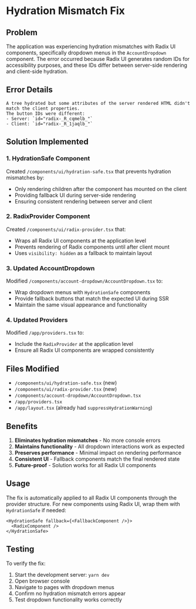 # Hydration Mismatch Fix

## Problem
The application was experiencing hydration mismatches with Radix UI components, specifically dropdown menus in the `AccountDropdown` component. The error occurred because Radix UI generates random IDs for accessibility purposes, and these IDs differ between server-side rendering and client-side hydration.

## Error Details
```
A tree hydrated but some attributes of the server rendered HTML didn't match the client properties.
The button IDs were different:
- Server: `id="radix-_R_cqmelb_"`
- Client: `id="radix-_R_1jaqlb_"`
```

## Solution Implemented

### 1. HydrationSafe Component
Created `/components/ui/hydration-safe.tsx` that prevents hydration mismatches by:
- Only rendering children after the component has mounted on the client
- Providing fallback UI during server-side rendering
- Ensuring consistent rendering between server and client

### 2. RadixProvider Component
Created `/components/ui/radix-provider.tsx` that:
- Wraps all Radix UI components at the application level
- Prevents rendering of Radix components until after client mount
- Uses `visibility: hidden` as a fallback to maintain layout

### 3. Updated AccountDropdown
Modified `/components/account-dropdown/AccountDropdown.tsx` to:
- Wrap dropdown menus with `HydrationSafe` components
- Provide fallback buttons that match the expected UI during SSR
- Maintain the same visual appearance and functionality

### 4. Updated Providers
Modified `/app/providers.tsx` to:
- Include the `RadixProvider` at the application level
- Ensure all Radix UI components are wrapped consistently

## Files Modified
- `/components/ui/hydration-safe.tsx` (new)
- `/components/ui/radix-provider.tsx` (new)
- `/components/account-dropdown/AccountDropdown.tsx`
- `/app/providers.tsx`
- `/app/layout.tsx` (already had `suppressHydrationWarning`)

## Benefits
1. **Eliminates hydration mismatches** - No more console errors
2. **Maintains functionality** - All dropdown interactions work as expected
3. **Preserves performance** - Minimal impact on rendering performance
4. **Consistent UI** - Fallback components match the final rendered state
5. **Future-proof** - Solution works for all Radix UI components

## Usage
The fix is automatically applied to all Radix UI components through the provider structure. For new components using Radix UI, wrap them with `HydrationSafe` if needed:

```tsx
<HydrationSafe fallback={<FallbackComponent />}>
  <RadixComponent />
</HydrationSafe>
```

## Testing
To verify the fix:
1. Start the development server: `yarn dev`
2. Open browser console
3. Navigate to pages with dropdown menus
4. Confirm no hydration mismatch errors appear
5. Test dropdown functionality works correctly
